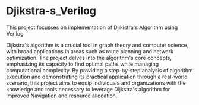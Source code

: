 # Djikstra-s_Verilog
This project focusses on implementation of Djikistra's Algorithm using Verilog

Dijkstra's algorithm is a crucial tool in graph theory and computer science, with broad applications
in areas such as route planning and network optimization. The project
delves into the algorithm's core concepts, emphasizing its capacity to find
optimal paths while managing computational complexity. By providing a
step-by-step analysis of algorithm execution and demonstrating its
practical application through a real-world scenario, this project aims to
equip individuals and organizations with the knowledge and tools
necessary to leverage Dijkstra's algorithm for improved
Navigation and resource allocation.
